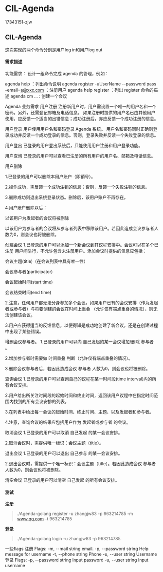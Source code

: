 # CIL-Agenda
17343151-zjw

## CIL-Agenda
这次实现的两个命令分别是用户log in和用户log out

#### 需求描述
功能需求： 设计一组命令完成 agenda 的管理，例如：

agenda help ：列出命令说明 agenda register -uUserName --password pass -email=a@xxx.com ：注册用户 agenda help register ：列出 register 命令的描述 agenda cm ... : 创建一个会议

Agenda 业务需求
用户注册 注册新用户时，用户需设置一个唯一的用户名和一个密码。另外，还需登记邮箱及电话信息。 如果注册时提供的用户名已由其他用户使用，应反馈一个适当的出错信息；成功注册后，亦应反馈一个成功注册的信息。

用户登录 用户使用用户名和密码登录 Agenda 系统。 用户名和密码同时正确则登录成功并反馈一个成功登录的信息。否则，登录失败并反馈一个失败登录的信息。

用户登出 已登录的用户登出系统后，只能使用用户注册和用户登录功能。

用户查询 已登录的用户可以查看已注册的所有用户的用户名、邮箱及电话信息。

用户删除

1.已登录的用户可以删除本用户账户（即销号）。

2.操作成功，需反馈一个成功注销的信息；否则，反馈一个失败注销的信息。

3.删除成功则退出系统登录状态。删除后，该用户账户不再存在。

4.用户账户删除以后：

以该用户为发起者的会议将被删除

以该用户为参与者的会议将从参与者列表中移除该用户。若因此造成会议参与者人数为0，则会议也将被删除。

创建会议
1.已登录的用户可以添加一个新会议到其议程安排中。会议可以在多个已注册 用户间举行，不允许包含未注册用户。添加会议时提供的信息应包括：

会议主题(title)（在会议列表中具有唯一性）

会议参与者(participator)

会议起始时间(start time)

会议结束时间(end time)

2.注意，任何用户都无法分身参加多个会议。如果用户已有的会议安排（作为发起者或参与者）与将要创建的会议在时间上重叠 （允许仅有端点重叠的情况），则无法创建该会议。

3.用户应获得适当的反馈信息，以便得知是成功地创建了新会议，还是在创建过程中出现了某些错误。

增删会议参与者。
1.已登录的用户可以向 自己发起的某一会议增加/删除 参与者 。

2.增加参与者时需要做 时间重叠 判断（允许仅有端点重叠的情况）。

3.删除会议参与者后，若因此造成会议 参与者 人数为0，则会议也将被删除。

查询会议
1.已登录的用户可以查询自己的议程在某一时间段(time interval)内的所有会议安排。

2.用户给出所关注时间段的起始时间和终止时间，返回该用户议程中在指定时间范围内找到的所有会议安排的列表。

3.在列表中给出每一会议的起始时间、终止时间、主题、以及发起者和参与者。

4.注意，查询会议的结果应包括用户作为 发起者或参与者 的会议。

取消会议
1.已登录的用户可以取消 自己发起 的某一会议安排。

2.取消会议时，需提供唯一标识：会议主题（title）。

退出会议
1.已登录的用户可以退出 自己参与 的某一会议安排。

2.退出会议时，需提供一个唯一标识：会议主题（title）。若因此造成会议 参与者人数为0，则会议也将被删除。

清空会议
已登录的用户可以清空 自己发起 的所有会议安排。

#### 测试
**注册**
> ./Agenda-golang register -u zhangjw83 -p 963214785 -m www.qq.com -t 963214785

**登录**
> ./Agenda-golang login -u zhangjw83 -p 963214785

一些flags
注册
Flags:
  -m, --mail string       email.
  -p, --password string   Help message for username
  -t, --phone string      Phone
  -u, --user string       Username
登录
Flags:
  -p, --password string   Input password
  -u, --user string       Input username
